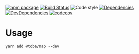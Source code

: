 [![npm package](https://img.shields.io/npm/v/@toba/map.svg)](https://www.npmjs.org/package/@toba/map)
[![Build Status](https://travis-ci.org/toba/map.svg?branch=master)](https://travis-ci.org/toba/map)
![Code style](https://img.shields.io/badge/code_style-prettier-ff69b4.svg)
[![Dependencies](https://img.shields.io/david/toba/map.svg)](https://david-dm.org/toba/map)
[![DevDependencies](https://img.shields.io/david/dev/toba/map.svg)](https://david-dm.org/toba/map#info=devDependencies&view=list)
[![codecov](https://codecov.io/gh/toba/map/branch/master/graph/badge.svg)](https://codecov.io/gh/toba/map)

# Usage

```
yarn add @toba/map --dev
```
